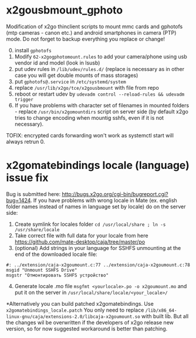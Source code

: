 # x2gousbmount_gphoto
Modification of x2go thinclient scripts to mount mmc cards and gphotofs (mtp cameras - canon etc.) and android smartphones in camera (PTP) mode.
Do not forget to backup everything you replace or change!

0. install `gphotofs`
1. Modify `62-x2gogphotomount.rules` to add your camera/phone using usb vendor id and model (look in lsusb)
3. put udev rules in `/lib/udev/rules.d/` (replace is necessary as in other case you will get double mounts of mass storages)
4. put `gphotofs@.service` in `/etc/systemd/system`
5. replace `/usr/lib/x2go/tce/x2gousbmount` with file from repo
6. reboot or restart udev by `udevadm control --reload-rules && udevadm trigger`
7. If you have problems with character set of filenames in mounted folders - replace `/usr/bin/x2gomountdirs` script on server side (by default x2go tries to change encoding when mountig sshfs, even if it is not necessary).

TOFIX: encrypted cards forwarding won't work as systemctl start will always retrun 0.

# x2gomatebindings locale (language) issue fix
Bug is submitted here: http://bugs.x2go.org/cgi-bin/bugreport.cgi?bug=1424. 
If you have problems with wrong locale in Mate (ex. english folder names instead of names in language set by locale) do on the server side:
1. Create symlink for locales folder `cd /usr/local/share ; ln -s /usr/share/locale`
2. Take correct file with full data for your locale from here https://github.com/mate-desktop/caja/tree/master/po 
3. (optional) Add strings in your language for SSHFS unmounting at the end of the downloaded locale file:
```
#: ../extension/caja-x2goumount.c:77 ../extension/caja-x2goumount.c:78
msgid "Unmount SSHFS Drive"
msgstr "Отмонтировать SSHFS устройство"
```
4. Generate locale .mo file `msgfmt <yourlocale>.po -o x2goumount.mo` and put it on the server in `/usr/local/share/locale/<your_locale>/`

*Alternatively you can build patched x2gomatebindings. Use `x2gomatebindings_locale.patch`
You only need to replace `/lib/x86_64-linux-gnu/caja/extensions-2.0/libcaja-x2goumount.so` with built lib. But all the changes wil be overwritten if the developers of x2go release new version, so for now suggested workaround is better than patching.       
        


